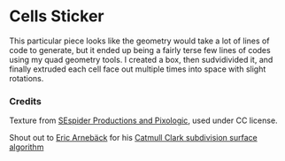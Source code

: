 # Cells Sticker

This particular piece looks like the geometry would take a lot of lines of code to generate, but it ended up being a fairly terse few lines of codes using my quad geometry tools. I created a box, then sudvidivided it, and finally extruded each cell face out multiple times into space with slight rotations.

### Credits

Texture from [SEspider Productions and Pixologic](http://sespider.deviantart.com/art/163-FREE-MatCaps-258893793), used under CC license.

Shout out to [Eric Arnebäck](https://github.com/Erkaman) for his [Catmull Clark subdivision surface algorithm](https://github.com/Erkaman/gl-catmull-clark)
